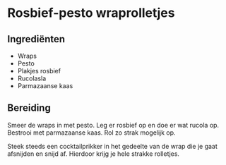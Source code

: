 # Rosbief-pesto wraprolletjes
## Ingrediënten
- Wraps
- Pesto
- Plakjes rosbief
- Rucolasla
- Parmazaanse kaas

## Bereiding
Smeer de wraps in met pesto. Leg er rosbief op en doe er wat rucola op. Bestrooi met parmazaanse kaas. Rol zo strak mogelijk op. 

Steek steeds een cocktailprikker in het gedeelte van de wrap die je gaat afsnijden en snijd af. Hierdoor krijg je hele strakke rolletjes.
